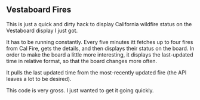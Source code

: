 Vestaboard Fires
----------------

This is just a quick and dirty hack to display California wildfire status on
the Vestaboard display I just got.

It has to be running constantly. Every five minutes itt fetches up to four fires
from Cal Fire, gets the details, and then displays their status on the board.
In order to make the board a little more interesting, it displays the last-updated
time in relative format, so that the board changes more often.

It pulls the last updated time from the most-recently updated fire (the API
leaves a lot to be desired).

This code is very gross. I just wanted to get it going quickly.
